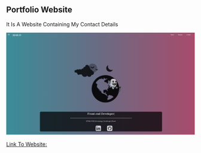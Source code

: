 ## Portfolio Website 

It Is A Website Containing My Contact Details


![Project Photo](https://github.com/ArildoMagno/websiteportf/blob/master/webportif.png)

[Link To Website:](https://arildomagno.github.io/websiteportf/)

